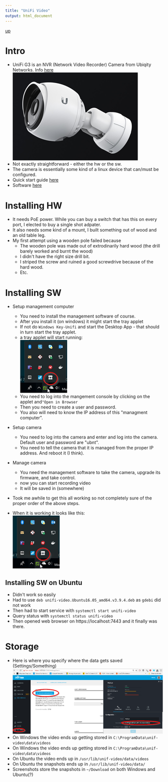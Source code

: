 ```yaml
---
title: "UniFi Video"
output: html_document
---
```

[up](https://mikewise2718.github.io/markdowndocs/)

# Intro
- UniFi G3 is an NVR (Network Video Recorder) Camera from Ubiqity Networks. Info [here](https://www.ubnt.com/unifi-video/unifi-video-camera-g3/)<br>
![UniFiG3.p3](UniFiG3.png)
- Not exactly straightforward - either the hw or the sw.
- The camera is essentially some kind of a linux device that can/must be configured.
- Quick start guide [here](https://dl.ubnt.com/guides/unifivideo/UVC-G3_QSG.pdf)
- Software [here](https://www.ubnt.com/download/unifivideo/)


# Installing HW
- It needs PoE power. While you can buy a switch that has this on every port, I elected to buy a single shot adpater.
- It also needs some kind of a mount, I built something out of wood and an old table leg. 
- My first attempt using a wooden pole failed because
  - The wooden pole was made out of extrodinarily hard wood (the drill barely worked and burnt the wood)
  - I didn't have the right size drill bit.
  - I striped the screw and ruined a good screwdrive because of the hard wood.
  - Etc.

# Installing SW
- Setup management computer
  - You need to install the management software of course.
  - After you install it (on windows) it might start the tray applet
  - If not do `Windows Key-Unifi` and start the Desktop App - that should in turn start the tray applet.
  -  a tray applet will start running:<br>![applet](UnifiApplet.png)<br>
  - You need to log into the mangement console by clicking on the applet and`"Open in Browser`
  - Then you need to create a user and password.
  - You also will need to know the IP address of this "managment computer".
- Setup camera
  - You need to log into the camera and enter and log into the camera. Default user and password are "ubnt".
  - You need to tell the camera that it is managed from the proper IP address. And reboot it (I think). 
- Manage camera
  - You need the management software to take the camera, upgrade its firmware, and take control.
  - now you can start recording video
  - It will be saved in (somewhere)

- Took me awhile to get this all working so not completely sure of the proper order of the above steps.

- When it is working it looks like this:<br>![applet](UnifiApplet.png)<br>

## Installing SW on Ubuntu
- Didn't work so easily
- Had to use `deb unifi-video.Ubuntu16.05_amd64.v3.9.4.deb` as `gdebi` did not work
- Then had to start service with `systemctl start unifi-video`
- Query status with `systemctl status unifi-video`
- Then opened web browser on https://localhost:7443 and it finally was there.

# Storage
- Here is where you specify where the data gets saved (Settings/Something)<br>![applet](DataSaveLocationSetting.png)<br>
- On Windows the video ends up getting stored in `C:\ProgramData\unif-video\data\videos`
- On Windows the video ends up getting stored in `C:\ProgramData\unif-video\data\videos`
- On Ubuntu the video ends up in `/usr/lib/unif-video/data/videos`
- On Ubuntu the snapshots ends up in `/usr/lib/unif-video/data/`
- Screenshots store the snapshots in `~/Download` on both Windows and Ubuntu(?)
